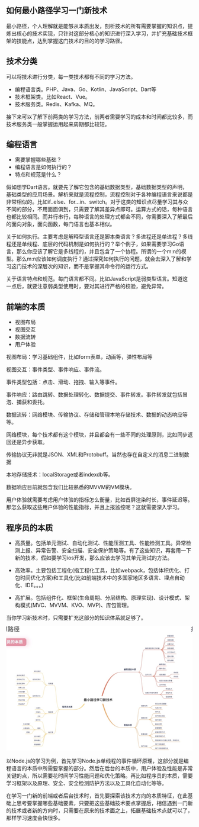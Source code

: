 ## 如何最小路径学习一门新技术
最小路径，个人理解就是能够从本质出发，剖析技术的所有需要掌握的知识点，提炼出核心的技术实现，只针对这部分核心的知识进行深入学习，并扩充基础技术框架的技能点，达到掌握这门技术的目的的学习路径。

## 技术分类
可以将技术进行分类，每一类技术都有不同的学习方法。
- 编程语言类。PHP、Java、Go、Kotlin、JavaScript、Dart等
- 技术框架类。比如React、Vue。
- 技术服务类。Redis、Kafka、MQ。

接下来可以了解下前两类的学习方法，前两者需要学习的成本和时间都比较多，而技术服务类一般掌握运用起来周期都比较短。


## 编程语言
- 需要掌握哪些基础？
- 编程语言是如何执行的？
- 特点和规范是什么？

假如想学Dart语言。就要先了解它包含的基础数据类型，基础数据类型的声明，基础类型的应用场景。解析来就是流程控制，流程控制对于各种编程语言来说都是非常相似的。比如if..else、for...in、switch。对于这类的知识点尽量学习其与众不同的部分，不用面面俱到，只需要了解其差异点即可。运算方式的话，每种语言也都比较相同。而并行串行，每种语言的处理方式都会不同，你需要深入了解最后的面向对象，面向函数，每门语言也基本相似。

关于如何执行。主要考虑是解释型语言还是脚本类语言？多进程还是单进程？多线程还是单线程、底层的代码机制是如何执行的？举个例子，如果需要学习Go语言，那么你应该了解它是多线程的，并且包含了一个协程。所谓的一个m:n的模型。那么m:n应该如何调度执行？通过探究如何执行的问题，就会去深入了解和学习这门技术的深层次的知识，而不是掌握其命令行的运行方式。

关于语言特点和规范。每门语言都不同。比如JavaScript是弱类型语言。知道这一点后，就要注意弱类型使用时，要对其进行严格的校验，避免异常。

## 前端的本质
- 视图布局
- 视图交互
- 数据流转
- 用户体验

视图布局：学习基础组件，比如form表单，动画等，弹性布局等

视图交互：事件类型、事件响应、事件流。

事件类型包括：点击、滑动、拖拽、输入等事件。

事件响应：路由跳转、数据处理转化、数据提交、事件转发。事件转发就包括冒泡、捕获和委托。

数据流转：网络模块、传输协议、存储和管理本地存储技术、数据的动态响应等等。

网络模块，每个技术都有这个模块，并且都会有一些不同的处理原则，比如同步返回还是异步获取。

传输协议无非就是JSON、XML和Protobuff。当然也存在自定义的消息二进制数据

本地存储技术：localStorage或者indexdb等。

数据响应目前就包含我们比较熟悉的MVVM的VM模块。

用户体验就需要考虑用户体验的指标怎么衡量，比如首屏渲染时长，事件延迟等。那怎么获取这些用户体验的性能指标，并且上报监控呢？这就需要深入学习。

## 程序员的本质
- 高质量。包括单元测试、自动化测试、性能压测工具、性能检测工具。异常检测上报、异常告警、安全扫描、安全保护策略等。有了这些知识，再套用一下新的技术，假如要学习ios开发，那么应该去学习其单元测试的方法。

- 高效率。主要包括工程化(指工程化工具，比如webpack，包括体积优化、打包时间优化方案)和工具化(比如前端技术中的多国家地区多语言、埋点自动化、IDE。。。)

- 高扩展。包括组件化、框架(生命周期、分层结构、原理实现)、设计模式、架构模式(MVC、MVVM、KVO、MVP)、库包管理。

当你学习新技术时，只需要扩充这部分的知识体系就足够了。

![image](../../imgs/plan_01.jpg)

以Node.js的学习为例，首先学习Node.js单线程的事件循环原理，这部分就是编程语言的本质中所需要掌握的部分。然后在后台的本质中，用户体验及性能是非常关键的点，所以需要花时间学习性能问题和优化策略。再比如程序员的本质，需要学习框架以及原理、安全、安全检测防护方法以及工具化自动化等等。


在学习一门新的前端或者后台技术时，首先要探索该技术方向的本质特征，在此基础上思考要掌握哪些基础要素，只要把这些基础技术要点掌握后，相信遇到一门新的技术或者新的方向时，只需要在原来的技术面之上，拓展基础技术点就可以了，那样学习速度会快很多。